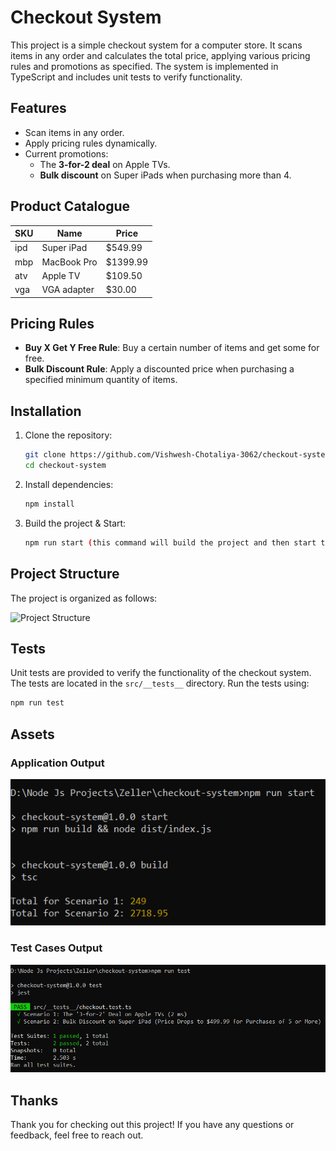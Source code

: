 # Checkout System

This project is a simple checkout system for a computer store. It scans items in any order and calculates the total price, applying various pricing rules and promotions as specified. The system is implemented in TypeScript and includes unit tests to verify functionality.

## Features

- Scan items in any order.
- Apply pricing rules dynamically.
- Current promotions:
  - The **3-for-2 deal** on Apple TVs.
  - **Bulk discount** on Super iPads when purchasing more than 4.

## Product Catalogue

| SKU | Name        | Price   |
|-----|-------------|---------|
| ipd | Super iPad  | $549.99 |
| mbp | MacBook Pro | $1399.99|
| atv | Apple TV    | $109.50 |
| vga | VGA adapter | $30.00  |

## Pricing Rules

- **Buy X Get Y Free Rule**: Buy a certain number of items and get some for free.
- **Bulk Discount Rule**: Apply a discounted price when purchasing a specified minimum quantity of items.

## Installation

1. Clone the repository:
   ```sh
   git clone https://github.com/Vishwesh-Chotaliya-3062/checkout-system.git
   cd checkout-system

2. Install dependencies:
   ```sh
   npm install

3. Build the project & Start:
   ```sh
   npm run start (this command will build the project and then start the application)

## Project Structure

The project is organized as follows:

![Project Structure](<assets/Project Structure.png>)

## Tests

Unit tests are provided to verify the functionality of the checkout system. The tests are located in the `src/__tests__` directory. Run the tests using:

```sh
npm run test
```

## Assets

### Application Output
![Application Output](<assets/Application Output.png>)

### Test Cases Output
![Test Cases Output](<assets/Test Cases Output.png>)

## Thanks

Thank you for checking out this project! If you have any questions or feedback, feel free to reach out.
